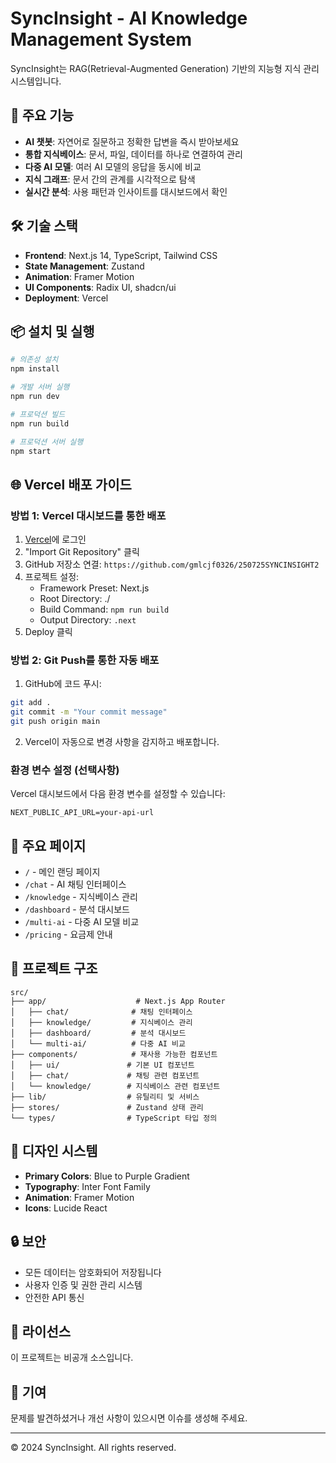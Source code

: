 # SyncInsight - AI Knowledge Management System

SyncInsight는 RAG(Retrieval-Augmented Generation) 기반의 지능형 지식 관리 시스템입니다.

## 🚀 주요 기능

- **AI 챗봇**: 자연어로 질문하고 정확한 답변을 즉시 받아보세요
- **통합 지식베이스**: 문서, 파일, 데이터를 하나로 연결하여 관리
- **다중 AI 모델**: 여러 AI 모델의 응답을 동시에 비교
- **지식 그래프**: 문서 간의 관계를 시각적으로 탐색
- **실시간 분석**: 사용 패턴과 인사이트를 대시보드에서 확인

## 🛠️ 기술 스택

- **Frontend**: Next.js 14, TypeScript, Tailwind CSS
- **State Management**: Zustand
- **Animation**: Framer Motion
- **UI Components**: Radix UI, shadcn/ui
- **Deployment**: Vercel

## 📦 설치 및 실행

```bash
# 의존성 설치
npm install

# 개발 서버 실행
npm run dev

# 프로덕션 빌드
npm run build

# 프로덕션 서버 실행
npm start
```

## 🌐 Vercel 배포 가이드

### 방법 1: Vercel 대시보드를 통한 배포

1. [Vercel](https://vercel.com)에 로그인
2. "Import Git Repository" 클릭
3. GitHub 저장소 연결: `https://github.com/gmlcjf0326/250725SYNCINSIGHT2`
4. 프로젝트 설정:
   - Framework Preset: Next.js
   - Root Directory: ./
   - Build Command: `npm run build`
   - Output Directory: `.next`
5. Deploy 클릭

### 방법 2: Git Push를 통한 자동 배포

1. GitHub에 코드 푸시:
```bash
git add .
git commit -m "Your commit message"
git push origin main
```

2. Vercel이 자동으로 변경 사항을 감지하고 배포합니다.

### 환경 변수 설정 (선택사항)

Vercel 대시보드에서 다음 환경 변수를 설정할 수 있습니다:

```
NEXT_PUBLIC_API_URL=your-api-url
```

## 📱 주요 페이지

- `/` - 메인 랜딩 페이지
- `/chat` - AI 채팅 인터페이스
- `/knowledge` - 지식베이스 관리
- `/dashboard` - 분석 대시보드
- `/multi-ai` - 다중 AI 모델 비교
- `/pricing` - 요금제 안내

## 📁 프로젝트 구조

```
src/
├── app/                    # Next.js App Router
│   ├── chat/              # 채팅 인터페이스
│   ├── knowledge/         # 지식베이스 관리
│   ├── dashboard/         # 분석 대시보드
│   └── multi-ai/          # 다중 AI 비교
├── components/            # 재사용 가능한 컴포넌트
│   ├── ui/               # 기본 UI 컴포넌트
│   ├── chat/             # 채팅 관련 컴포넌트
│   └── knowledge/        # 지식베이스 관련 컴포넌트
├── lib/                  # 유틸리티 및 서비스
├── stores/               # Zustand 상태 관리
└── types/                # TypeScript 타입 정의
```

## 🎨 디자인 시스템

- **Primary Colors**: Blue to Purple Gradient
- **Typography**: Inter Font Family
- **Animation**: Framer Motion
- **Icons**: Lucide React

## 🔒 보안

- 모든 데이터는 암호화되어 저장됩니다
- 사용자 인증 및 권한 관리 시스템
- 안전한 API 통신

## 📝 라이선스

이 프로젝트는 비공개 소스입니다.

## 👥 기여

문제를 발견하셨거나 개선 사항이 있으시면 이슈를 생성해 주세요.

---

© 2024 SyncInsight. All rights reserved.